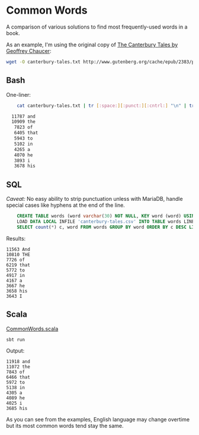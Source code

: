 Common Words
============

A comparison of various solutions to find most frequently-used words in a book.

As an example, I'm using the original copy of [The Canterbury Tales by Geoffrey Chaucer](http://www.gutenberg.org/ebooks/2383):

```bash
wget -O canterbury-tales.txt http://www.gutenberg.org/cache/epub/2383/pg2383.txt 
```

Bash
----

One-liner:

```bash
    cat canterbury-tales.txt | tr [:space:][:punct:][:cntrl:] "\n" | tr [:upper:] [:lower:] | grep -v  -e "^$"  | sort | uniq -c | sort -nr | head -10
```


```bash
  11787 and
  10909 the
   7823 of
   6405 that
   5943 to
   5102 in
   4265 a
   4070 he
   3893 i
   3678 his
```

SQL
---

*Caveat:* No easy ability to strip punctuation unless with MariaDB, handle special cases like hyphens at the end of the line.

```sql
    CREATE TABLE words (word varchar(30) NOT NULL, KEY word (word) USING BTREE);
    LOAD DATA LOCAL INFILE 'canterbury-tales.csv' INTO TABLE words LINES TERMINATED BY ' ';
    SELECT count(*) c, word FROM words GROUP BY word ORDER BY c DESC LIMIT 10;
```

Results:
```
11563 And
10810 THE
7726 of
6219 that
5772 to
4917 in
4167 a
3667 he
3658 his
3643 I
```

Scala
-----

[CommonWords.scala](src/main/scala/org/commonwords/CommonWords.scala)

    sbt run

Output:

```
11918 and
11072 the
7843 of
6466 that
5972 to
5138 in
4305 a
4089 he
4025 i
3685 his
```

As you can see from the examples, English language may change overtime but its most common words tend stay the same.